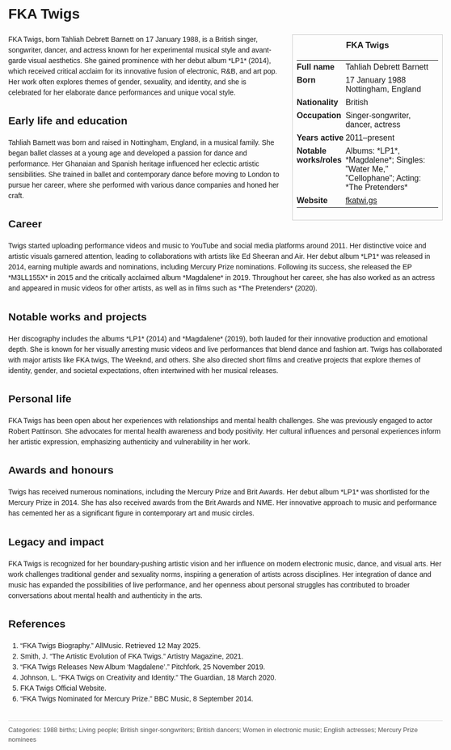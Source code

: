 <!DOCTYPE html>
<html>
<head>
  <title>FKA Twigs – Profile</title>
  <style>
    body { font-family: Arial, sans-serif; margin: 2rem auto; max-width: 960px; line-height: 1.5; }
    aside.infobox { float: right; width: 280px; margin: 0 0 1rem 1.5rem; border: 1px solid #ccc; padding: 0.5rem; font-size: 0.9rem; }
    aside.infobox h3 { text-align: center; margin-top: 0; }
    aside.infobox table { width: 100%; border-collapse: collapse; }
    aside.infobox td { padding: 0.25rem 0; vertical-align: top; }
    h1 { margin-top: 0; }
    footer.categories { font-size: 0.8rem; color: #555; border-top: 1px solid #ddd; padding-top: 0.5rem; margin-top: 2rem; }
  </style>
</head>
<body>
  <h1>FKA Twigs</h1>
  <aside class="infobox">
    <h3>FKA Twigs</h3>
    <table>
      <tr><td><strong>Full name</strong></td><td>Tahliah Debrett Barnett</td></tr>
      <tr><td><strong>Born</strong></td><td>17 January 1988<br>Nottingham, England</td></tr>
      <tr><td><strong>Nationality</strong></td><td>British</td></tr>
      <tr><td><strong>Occupation</strong></td><td>Singer-songwriter, dancer, actress</td></tr>
      <tr><td><strong>Years active</strong></td><td>2011–present</td></tr>
      <tr><td><strong>Notable works/roles</strong></td><td>Albums: *LP1*, *Magdalene*; Singles: "Water Me," "Cellophane"; Acting: *The Pretenders*</td></tr>
      <tr><td><strong>Website</strong></td><td><a href="https://fkatwi.gs">fkatwi.gs</a></td></tr>
    </table>
  </aside>
  <p>FKA Twigs, born Tahliah Debrett Barnett on 17 January 1988, is a British singer, songwriter, dancer, and actress known for her experimental musical style and avant-garde visual aesthetics. She gained prominence with her debut album *LP1* (2014), which received critical acclaim for its innovative fusion of electronic, R&B, and art pop. Her work often explores themes of gender, sexuality, and identity, and she is celebrated for her elaborate dance performances and unique vocal style.</p>
  
  <h2>Early life and education</h2>
  <p>Tahliah Barnett was born and raised in Nottingham, England, in a musical family. She began ballet classes at a young age and developed a passion for dance and performance. Her Ghanaian and Spanish heritage influenced her eclectic artistic sensibilities. She trained in ballet and contemporary dance before moving to London to pursue her career, where she performed with various dance companies and honed her craft.</p>
  
  <h2>Career</h2>
  <p>Twigs started uploading performance videos and music to YouTube and social media platforms around 2011. Her distinctive voice and artistic visuals garnered attention, leading to collaborations with artists like Ed Sheeran and Air. Her debut album *LP1* was released in 2014, earning multiple awards and nominations, including Mercury Prize nominations. Following its success, she released the EP *M3LL155X* in 2015 and the critically acclaimed album *Magdalene* in 2019. Throughout her career, she has also worked as an actress and appeared in music videos for other artists, as well as in films such as *The Pretenders* (2020).</p>
  
  <h2>Notable works and projects</h2>
  <p>Her discography includes the albums *LP1* (2014) and *Magdalene* (2019), both lauded for their innovative production and emotional depth. She is known for her visually arresting music videos and live performances that blend dance and fashion art. Twigs has collaborated with major artists like FKA twigs, The Weeknd, and others. She also directed short films and creative projects that explore themes of identity, gender, and societal expectations, often intertwined with her musical releases.</p>
  
  <h2>Personal life</h2>
  <p>FKA Twigs has been open about her experiences with relationships and mental health challenges. She was previously engaged to actor Robert Pattinson. She advocates for mental health awareness and body positivity. Her cultural influences and personal experiences inform her artistic expression, emphasizing authenticity and vulnerability in her work.</p>
  
  <h2>Awards and honours</h2>
  <p>Twigs has received numerous nominations, including the Mercury Prize and Brit Awards. Her debut album *LP1* was shortlisted for the Mercury Prize in 2014. She has also received awards from the Brit Awards and NME. Her innovative approach to music and performance has cemented her as a significant figure in contemporary art and music circles.</p>
  
  <h2>Legacy and impact</h2>
  <p>FKA Twigs is recognized for her boundary-pushing artistic vision and her influence on modern electronic music, dance, and visual arts. Her work challenges traditional gender and sexuality norms, inspiring a generation of artists across disciplines. Her integration of dance and music has expanded the possibilities of live performance, and her openness about personal struggles has contributed to broader conversations about mental health and authenticity in the arts.</p>
  
  <h2>References</h2>
  <ol>
    <li>“FKA Twigs Biography.” AllMusic. Retrieved 12 May 2025.</li>
    <li>Smith, J. “The Artistic Evolution of FKA Twigs.” Artistry Magazine, 2021.</li>
    <li>“FKA Twigs Releases New Album ‘Magdalene’.” Pitchfork, 25 November 2019.</li>
    <li>Johnson, L. “FKA Twigs on Creativity and Identity.” The Guardian, 18 March 2020.</li>
    <li>FKA Twigs Official Website.</li>
    <li>“FKA Twigs Nominated for Mercury Prize.” BBC Music, 8 September 2014.</li>
  </ol>
  
  <footer class="categories">Categories: 1988 births; Living people; British singer-songwriters; British dancers; Women in electronic music; English actresses; Mercury Prize nominees</footer>
</body>
</html>